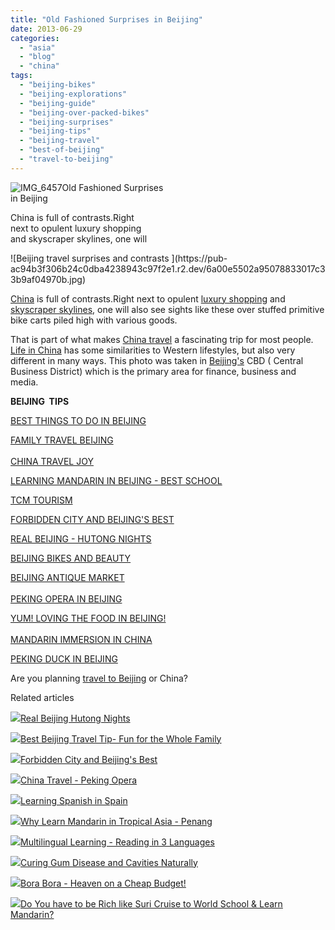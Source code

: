 ```yaml
---
title: "Old Fashioned Surprises in Beijing"
date: 2013-06-29
categories: 
  - "asia"
  - "blog"
  - "china"
tags: 
  - "beijing-bikes"
  - "beijing-explorations"
  - "beijing-guide"
  - "beijing-over-packed-bikes"
  - "beijing-surprises"
  - "beijing-tips"
  - "beijing-travel"
  - "best-of-beijing"
  - "travel-to-beijing"
---
```


![IMG_6457](https://pub-ac94b3f306b24c0dba4238943c97f2e1.r2.dev/6a00e5502a95078833017ee55d48e5970d.jpg)Old Fashioned Surprises  
in Beijing  
  
China is full of contrasts.Right  
next to opulent luxury shopping  
and skyscraper skylines, one will

<!--more--> ![Beijing travel surprises and contrasts ](https://pub-ac94b3f306b24c0dba4238943c97f2e1.r2.dev/6a00e5502a95078833017c33b9af04970b.jpg)  
  
[China](http://soultravelers3new.local/2012/12/china-family-vacation-beauty-love-joy-.html "China family vacation") is full of contrasts.Right next to opulent [luxury shopping](http://soultravelers3new.local/2013/06/shanghai-louis-vuitton-chinese-luxury-shopping.html "luxury shopping in China") and [skyscraper skylines](http://soultravelers3new.local/2012/12/shanghai-skyline-worlds-best-.html "world's best skyline shanghai"), one will also see sights like these over stuffed primitive bike carts piled high with various goods.  
  
That is part of what makes [China travel](http://soultravelers3new.local/2013/04/china-travel-ancient-land-of-mystery.html "China travel") a fascinating trip for most people. [Life in China](http://soultravelers3new.local/2012/11/life-in-china.html "Life in china") has some similarities to Western lifestyles, but also very different in many ways. This photo was taken in [Beijing's](http://soultravelers3new.local/2012/11/beijing-blonde-and-pink-electic-bike.html "Beijing electric bikes") CBD ( Central Business District) which is the primary area for finance, business and media.  
  
**BEIJING  TIPS**  
  
[BEST THINGS TO DO IN BEIJING](http://soultravelers3new.local/2013/01/best-things-to-do-in-beijing-china-.html "BEST THINGS TO DO IN BEIJING")  
  
[FAMILY TRAVEL BEIJING](http://soultravelers3new.local/2012/12/family-travel-beijing-tiananmen-square.html "FAMILY TRAVEL BEIJING")  
[  
CHINA TRAVEL JOY](http://soultravelers3new.local/2012/11/babies-in-beijing-china-travel-joy.html "china travel joy -babies")  
  
[LEARNING MANDARIN IN BEIJING - BEST SCHOOL](http://soultravelers3new.local/2013/01/learning-mandarin-in-beijing-china-best-school.html "learning mandarin in Beijing best school")  
  
[TCM TOURISM](http://soultravelers3new.local/2012/12/confusius-temple-in-beijing-and-tcm-tourism.html "tcm tourism")  
  
[FORBIDDEN CITY AND BEIJING'S BEST](http://soultravelers3new.local/2012/11/forbidden-city-and-beijings-best.html "forbidden city and beijing's best")  
  
[REAL BEIJING - HUTONG NIGHTS](http://soultravelers3new.local/2012/11/real-beijing-hutong-nights.html "real beijing hutong nights")  
  
[BEIJING BIKES AND BEAUTY](http://soultravelers3new.local/2012/11/beijing-bikes-and-beauty.html "beijing bikes")  
  
[BEIJING ANTIQUE MARKET](http://soultravelers3new.local/2012/11/panjiayuan-antique-market-beijing-best-gifts.html "beijing antique market")  
[  
PEKING OPERA IN BEIJING](http://soultravelers3new.local/2012/12/china-travel-peking-opera.html "peking opera")  
  
[YUM! LOVING THE FOOD IN BEIJING!](http://soultravelers3new.local/2012/11/yum-loving-the-food-in-beijing.html "YUM! LOVING THE FOOD IN BEIJING")  
[  
MANDARIN IMMERSION IN CHINA](http://soultravelers3new.local/2012/11/mandarin-immersion-in-china.html "mandarin immersion china")  
  
[PEKING DUCK IN BEIJING](http://soultravelers3new.local/2012/11/peking-duck-in-beijing.html "peking duck in Beijing")  
  
Are you planning [travel to Beijing](http://soultravelers3new.local/2012/11/china-travel-in-the-autumn.html "travel to China") or China?  
  

Related articles

[![](http://i.zemanta.com/128351592_80_80.jpg)](http://soultravelers3new.local/2012/11/real-beijing-hutong-nights.html)[Real Beijing Hutong Nights](http://soultravelers3new.local/2012/11/real-beijing-hutong-nights.html)

[![](http://i.zemanta.com/176699476_80_80.jpg)](http://soultravelers3new.local/2013/06/best-beijing-travel-tip-fun-for-the-whole-family.html)[Best Beijing Travel Tip- Fun for the Whole Family](http://soultravelers3new.local/2013/06/best-beijing-travel-tip-fun-for-the-whole-family.html)

[![](http://i.zemanta.com/124818251_80_80.jpg)](http://soultravelers3new.local/2012/11/forbidden-city-and-beijings-best.html)[Forbidden City and Beijing's Best](http://soultravelers3new.local/2012/11/forbidden-city-and-beijings-best.html)

[![](http://i.zemanta.com/132053985_80_80.jpg)](http://soultravelers3new.local/2012/12/china-travel-peking-opera.html)[China Travel - Peking Opera](http://soultravelers3new.local/2012/12/china-travel-peking-opera.html)

[![](http://i.zemanta.com/168450990_80_80.jpg)](http://soultravelers3new.local/2013/05/learning-spanish-in-spain.html)[Learning Spanish in Spain](http://soultravelers3new.local/2013/05/learning-spanish-in-spain.html)

[![](http://i.zemanta.com/94084671_80_80.jpg)](http://soultravelers3new.local/2012/06/why-learn-mandarin-in-tropical-asia-penang.html)[Why Learn Mandarin in Tropical Asia - Penang](http://soultravelers3new.local/2012/06/why-learn-mandarin-in-tropical-asia-penang.html)

[![](http://i.zemanta.com/124031105_80_80.jpg)](http://soultravelers3new.local/2012/11/multilingual-learning-reading-in-3-languages.html)[Multilingual Learning - Reading in 3 Languages](http://soultravelers3new.local/2012/11/multilingual-learning-reading-in-3-languages.html)

[![](http://i.zemanta.com/154024597_80_80.jpg)](http://soultravelers3new.local/2013/03/curing-gum-disease-and-cavities-naturally.html)[Curing Gum Disease and Cavities Naturally](http://soultravelers3new.local/2013/03/curing-gum-disease-and-cavities-naturally.html)

[![](http://i.zemanta.com/92363554_80_80.jpg)](http://soultravelers3new.local/2012/06/bora-bora-heaven-on-a-cheap-budget.html)[Bora Bora - Heaven on a Cheap Budget!](http://soultravelers3new.local/2012/06/bora-bora-heaven-on-a-cheap-budget.html)

[![](http://i.zemanta.com/115136650_80_80.jpg)](http://soultravelers3new.local/2012/09/do-you-have-to-be-rich-like-suri-cruise-to-world-school-learn-mandarin-.html)[Do You have to be Rich like Suri Cruise to World School & Learn Mandarin?](http://soultravelers3new.local/2012/09/do-you-have-to-be-rich-like-suri-cruise-to-world-school-learn-mandarin-.html)
